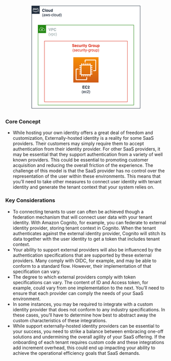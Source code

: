 <p align="center">
    <img class="pattern-image" alt="Architecture" src="./images/demo-architecture.png" />   
</p>

### Core Concept
* While hosting your own identity offers a great deal of freedom and customization, Externally-hosted identity is a reality for some SaaS providers. Their customers may simply require them to accept authentication from their identity provider. For other SaaS providers, it may be essential that they support authentication from a variety of well known providers. This could be essential to promoting customer acquisition and reducing the overall friction of the experience. The challenge of this model is that the SaaS provider has no control over the representation of the user within these environments. This means that you’ll need to take other measures to connect user identity with tenant identity and generate the tenant context that your system relies on.

### Key Considerations
* To connecting tenants to user can often be achieved though a federation mechanism that will connect user data with your tenant identity. With Amazon Cognito, for example, you can federate to external identity provider, storing tenant context in Cognito. When the tenant authenticates against the external identity provider, Cognito will stitch its data together with the user identity to get a token that includes tenant context.
* Your ability to support external providers will also be influenced by the authentication specifications that are supported by these external providers. Many comply with OIDC, for example, and may be able to conform to a standard flow. However, their implementation of that specification can vary.
* The degree to which external providers comply with token specifications can vary. The content of ID and Access token, for example, could vary from one implementation to the next. You’ll need to ensure that each provider can comply the needs of your SaaS environment.
* In some instances, you may be required to integrate with a custom identity provider that does not conform to any industry specifications. In these cases, you’ll have to determine how best to abstract away the custom characteristics of these integrations.
* While support externally-hosted identity providers can be essential to your success, you need to strike a balance between embracing one-off solutions and undermining the overall agility of your SaaS offering. If the onboarding of each tenant requires custom code and these integrations add increment overhead, this could end up impacting your ability to achieve the operational efficiency goals that SaaS demands.





